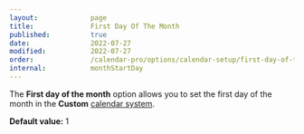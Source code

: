 ```yaml
---
layout:             page
title:              First Day Of The Month
published:          true
date:               2022-07-27
modified:           2022-07-27
order:              /calendar-pro/options/calendar-setup/first-day-of-the-month
internal:           monthStartDay
---
```

The **First day of the month** option allows you to set the first day of the month in the **Custom** [calendar system](./system.md).

**Default value:** 1